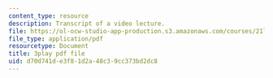 ```yaml
---
content_type: resource
description: Transcript of a video lecture.
file: https://ol-ocw-studio-app-production.s3.amazonaws.com/courses/21l-011-the-film-experience-fall-2013/d70d741de3f81d2a48c39cc373bd2dc8_j-F3Sy1nxPA.pdf
file_type: application/pdf
resourcetype: Document
title: 3play pdf file
uid: d70d741d-e3f8-1d2a-48c3-9cc373bd2dc8
---
```

